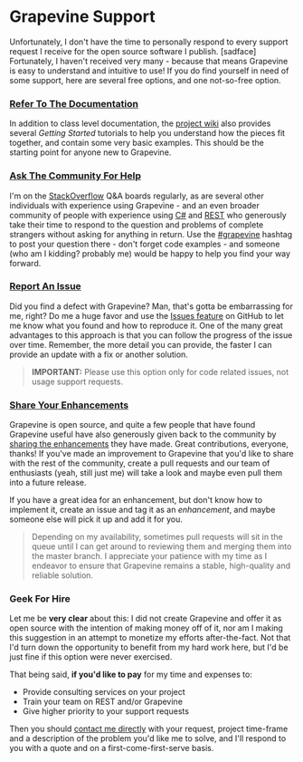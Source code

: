 Grapevine Support
=================

Unfortunately, I don't have the time to personally respond to every support request I receive for the open source software I publish. [sadface] Fortunately, I haven't received very many - because that means Grapevine is easy to understand and intuitive to use! If you do find yourself in need of some support, here are several free options, and one not-so-free option.

### [Refer To The Documentation](https://github.com/scottoffen/Grapevine/wiki) ###

In addition to class level documentation, the [project wiki](https://github.com/scottoffen/Grapevine/wiki) also provides several *Getting Started* tutorials to help you understand how the pieces fit together, and contain some very basic examples. This should be the starting point for anyone new to Grapevine.

### [Ask The Community For Help](http://stackoverflow.com/questions/tagged/grapevine?sort=newest) ###

I'm on the [StackOverflow](http://stackoverflow.com/) Q&A boards regularly, as are several other individuals with experience using Grapevine - and an even broader community of people with experience using [C#](http://stackoverflow.com/questions/tagged/c%23) and [REST](http://stackoverflow.com/questions/tagged/rest) who generously take their time to respond to the question and problems of complete strangers without asking for anything in return. Use the [#grapevine](http://stackoverflow.com/questions/tagged/grapevine?sort=newest) hashtag to post your question there - don't forget code examples - and someone (who am I kidding? probably me) would be happy to help you find your way forward.

### [Report An Issue](https://github.com/scottoffen/Grapevine/issues) ###

Did you find a defect with Grapevine? Man, that's gotta be embarrassing for me, right? Do me a huge favor and use the [Issues feature](https://github.com/scottoffen/Grapevine/issues) on GitHub to let me know what you found and how to reproduce it. One of the many great advantages to this approach is that you can follow the progress of the issue over time. Remember, the more detail you can provide, the faster I can provide an update with a fix or another solution.

>**IMPORTANT:** Please use this option only for code related issues, not usage support requests.

### [Share Your Enhancements](https://github.com/scottoffen/Grapevine/graphs/contributors) ###

Grapevine is open source, and quite a few people that have found Grapevine useful have also generously given back to the community by [sharing the enhancements](https://github.com/scottoffen/Grapevine/graphs/contributors) they have made. Great contributions, everyone, thanks! If you've made an improvement to Grapevine that you'd like to share with the rest of the community, create a pull requests and our team of enthusiasts (yeah, still just me) will take a look and maybe even pull them into a future release.

If you have a great idea for an enhancement, but don't know how to implement it, create an issue and tag it as an *enhancement*, and maybe someone else will pick it up and add it for you.

>Depending on my availability, sometimes pull requests will sit in the queue until I can get around to reviewing them and merging them into the master branch. I appreciate your patience with my time as I endeavor to ensure that Grapevine remains a stable, high-quality and reliable solution.

### Geek For Hire ###

Let me be **very clear** about this: I did not create Grapevine and offer it as open source with the intention of making money off of it, nor am I making this suggestion in an attempt to monetize my efforts after-the-fact. Not that I'd turn down the opportunity to benefit from my hard work here, but I'd be just fine if this option were never exercised.

That being said, **if you'd like to pay** for my time and expenses to:

- Provide consulting services on your project
- Train your team on REST and/or Grapevine
- Give higher priority to your support requests

Then you should [contact me directly](mailto:github@scottoffen.com) with your request, project time-frame and a description of the problem you'd like me to solve, and I'll respond to you with a quote and on a first-come-first-serve basis.
